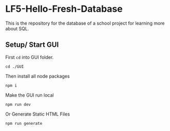 # LF5-Hello-Fresh-Database

This is the repository for the database of a school project for learning more about SQL.

## Setup/ Start GUI

First ``cd`` into GUI folder.

```shell
cd ./GUI
```

Then install all node packages

```shell
npm i
```

Make the GUI run local

```shell
npm run dev
```

Or Generate Static HTML Files

```shell
npm run generate
```